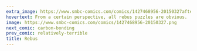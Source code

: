 ```yaml
---
extra_image: https://www.smbc-comics.com/comics/1427468956-20150327after.png
hovertext: From a certain perspective, all rebus puzzles are obvious.
image: https://www.smbc-comics.com/comics/1427468956-20150327.png
next_comic: carbon-bonding
prev_comic: relatively-terrible
title: Rebus
---
```


